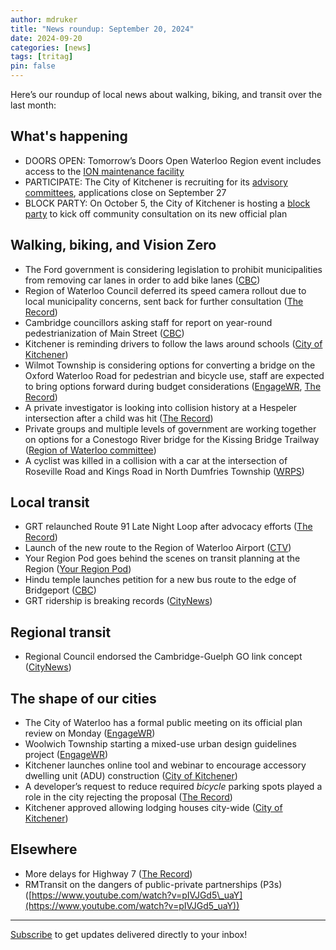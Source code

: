 ```yaml
---
author: mdruker
title: "News roundup: September 20, 2024"
date: 2024-09-20
categories: [news]
tags: [tritag]
pin: false
---
```


Here’s our roundup of local news about walking, biking, and transit over the last month:

## What's happening

* DOORS OPEN: Tomorrow’s Doors Open Waterloo Region event includes access to the [ION maintenance facility](https://www.doorsopenontario.on.ca/waterloo-region/waterloo-ion-maintenance-facility)  
* PARTICIPATE: The City of Kitchener is recruiting for its [advisory committees](https://www.kitchener.ca/en/council-and-city-administration/advisory-committees-and-boards.aspx), applications close on September 27   
* BLOCK PARTY: On October 5, the City of Kitchener is hosting a [block party](https://www.engagewr.ca/Kitchener2051) to kick off community consultation on its new official plan

## Walking, biking, and Vision Zero

* The Ford government is considering legislation to prohibit municipalities from removing car lanes in order to add bike lanes ([CBC](https://www.cbc.ca/news/canada/toronto/ontario-government-bike-lanes-1.7328878))  
* Region of Waterloo Council deferred its speed camera rollout due to local municipality concerns, sent back for further consultation ([The Record](https://www.therecord.com/news/waterloo-region/not-so-fast-council-defers-decisions-on-waterloo-region-speed-camera-rollout/article_f56d35aa-cfda-5985-a0b3-37d02394229d.html))    
* Cambridge councillors asking staff for report on year-round pedestrianization of Main Street ([CBC](https://www.cbc.ca/news/canada/kitchener-waterloo/cambridge-main-street-pedestrian-area-year-round-council-report-1.7326574))   
* Kitchener is reminding drivers to follow the laws around schools ([City of Kitchener](https://www.kitchener.ca/en/news/it-s-back-to-school-season-let-s-eliminate-traffic-collisions.aspx))  
* Wilmot Township is considering options for converting a bridge on the Oxford Waterloo Road for pedestrian and bicycle use, staff are expected to bring options forward during budget considerations ([EngageWR](https://www.engagewr.ca/oxford-waterloo-road-bridge), [The Record](https://www.therecord.com/news/waterloo-region/oxford-waterloo-bridge-could-stay-open-to-pedestrians-light-vehicles/article_b9f3bab1-a7ab-5474-95d1-21dcc4624557.html))  
* A private investigator is looking into collision history at a Hespeler intersection after a child was hit ([The Record](https://www.therecord.com/news/collision-involving-11-year-old-cyclist-sparks-investigation-into-cambridge-intersection/article_cd49e78c-c981-5344-ab41-02b7ea8dc1a9.html))   
* Private groups and multiple levels of government are working together on options for a Conestogo River bridge for the Kissing Bridge Trailway ([Region of Waterloo committee](https://pub-regionofwaterloo.escribemeetings.com/filestream.ashx?DocumentId=9431))  
* A cyclist was killed in a collision with a car at the intersection of Roseville Road and Kings Road in North Dumfries Township ([WRPS](https://www.wrps.on.ca/en/news/wrps-traffic-services-unit-investigating-fatal-collision-in-north-dumfries-township.aspx))

## Local transit

* GRT relaunched Route 91 Late Night Loop after advocacy efforts ([The Record](https://www.therecord.com/news/waterloo-region/late-night-loop-bus-back-on-the-road-in-waterloo/article_470593c0-f798-5217-ac50-a017dde57aa0.html))  
* Launch of the new route to the Region of Waterloo Airport ([CTV](https://kitchener.ctvnews.ca/grt-adds-new-bus-route-to-region-of-waterloo-international-airport-1.7034252))  
* Your Region Pod goes behind the scenes on transit planning at the Region ([Your Region Pod](https://yourregionpod.buzzsprout.com/2188579/episodes/15663868-what-goes-into-my-commute))  
* Hindu temple launches petition for a new bus route to the edge of Bridgeport ([CBC](https://www.cbc.ca/news/canada/kitchener-waterloo/kitchener-hindu-temple-new-bus-route-petition-1.7299713))  
* GRT ridership is breaking records ([CityNews](https://kitchener.citynews.ca/2024/09/06/grand-river-transit-ridership-set-to-break-records-additional-services-planned/))

## Regional transit

* Regional Council endorsed the Cambridge-Guelph GO link concept ([CityNews](https://kitchener.citynews.ca/2024/08/29/cambridge-guelph-go-rail-link-a-viable-investment-regional-councillors/))

## The shape of our cities

* The City of Waterloo has a formal public meeting on its official plan review on Monday ([EngageWR](https://www.engagewr.ca/waterloo-official-plan))  
* Woolwich Township starting a mixed-use urban design guidelines project ([EngageWR](https://www.engagewr.ca/woolwich-mixed-use-urban-design-guidelines))   
* Kitchener launches online tool and webinar to encourage accessory dwelling unit (ADU) construction ([City of Kitchener](https://www.kitchener.ca/en/news/kitchener-launches-guide-and-webinar-for-residents-adding-dwelling-units-to-their-property.aspx))  
* A developer’s request to reduce required *bicycle* parking spots played a role in the city rejecting the proposal ([The Record](https://www.therecord.com/news/waterloo-region/back-to-the-drawing-board-developer-told-to-redesign-kitchener-highrise/article_794a3f21-19d3-5a8f-8ba3-299940d7a338.html))   
* Kitchener approved allowing lodging houses city-wide ([City of Kitchener](https://www.kitchener.ca/en/news/key-decisions-of-kitchener-council-aug-26-2024.aspx))

## Elsewhere

* More delays for Highway 7 ([The Record](https://www.therecord.com/news/waterloo-region/another-delay-extends-horizon-for-a-new-highway-7-from-kitchener-to-guelph/article_69031c19-f3d9-526f-b777-0e026b1bdede.html))  
* RMTransit on the dangers of public-private partnerships (P3s) ([https://www.youtube.com/watch?v=pIVJGd5\_uaY](https://www.youtube.com/watch?v=pIVJGd5_uaY))

---

[Subscribe](https://eepurl.com/4Mtkf) to get updates delivered directly to your inbox!
